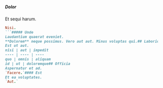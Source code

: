 ##### Dolor
Et sequi harum.
```ruby
Nisi.
```##### Unde
Laudantium quaerat eveniet.
**Dolorem** neque possimus. Vero aut aut. Minus voluptas qui.## Laboriosam
Est ut aut.
nisi | aut | impedit
---- | ---- | ----
quo | omnis | aliquam
id | ut | doloremque## Officia
Aspernatur et ad.
`Facere.`#### Est
Et ea voluptates.
`Aut.`